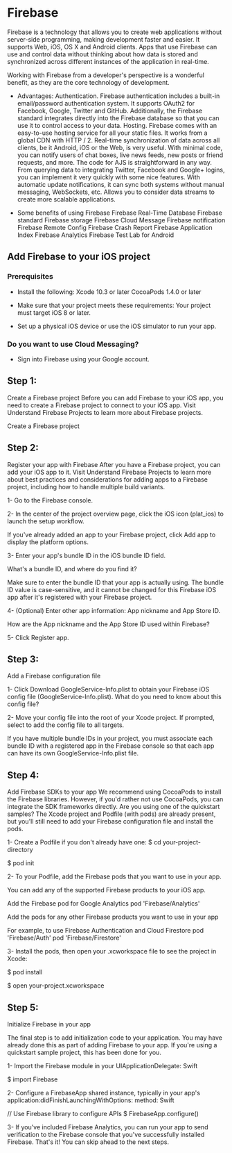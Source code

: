 # Firebase

Firebase is a technology that allows you to create web applications without server-side programming, making development faster and easier. It supports Web, iOS, OS X and Android clients. Apps that use Firebase can use and control data without thinking about how data is stored and synchronized across different instances of the application in real-time.

Working with Firebase from a developer's perspective is a wonderful benefit, as they are the core technology of development.

* Advantages:
Authentication. Firebase authentication includes a built-in email/password authentication system. It supports OAuth2 for Facebook, Google, Twitter and GitHub. Additionally, the Firebase standard integrates directly into the Firebase database so that you can use it to control access to your data. Hosting. Firebase comes with an easy-to-use hosting service for all your static files. It works from a global CDN with HTTP / 2. Real-time synchronization of data across all clients, be it Android, iOS or the Web, is very useful. With minimal code, you can notify users of chat boxes, live news feeds, new posts or friend requests, and more. The code for AJS is straightforward in any way. From querying data to integrating Twitter, Facebook and Google+ logins, you can implement it very quickly with some nice features. With automatic update notifications, it can sync both systems without manual messaging, WebSockets, etc. Allows you to consider data streams to create more scalable applications.

* Some benefits of using Firebase
Firebase Real-Time Database Firebase standard Firebase storage Firebase Cloud Message Firebase notification Firebase Remote Config Firebase Crash Report Firebase Application Index Firebase Analytics Firebase Test Lab for Android

## Add Firebase to your iOS project

### Prerequisites

* Install the following:
Xcode 10.3 or later CocoaPods 1.4.0 or later

* Make sure that your project meets these requirements:
Your project must target iOS 8 or later.

* Set up a physical iOS device or use the iOS simulator to run your app.

### Do you want to use Cloud Messaging?

* Sign into Firebase using your Google account.

## Step 1: 
Create a Firebase project Before you can add Firebase to your iOS app, you need to create a Firebase project to connect to your iOS app. Visit Understand Firebase Projects to learn more about Firebase projects.

Create a Firebase project

## Step 2: 
Register your app with Firebase After you have a Firebase project, you can add your iOS app to it.
Visit Understand Firebase Projects to learn more about best practices and considerations for adding apps to a Firebase project, including how to handle multiple build variants.

1- Go to the Firebase console. 

2- In the center of the project overview page, click the iOS icon (plat_ios) to launch the setup workflow.

If you've already added an app to your Firebase project, click Add app to display the platform options.

3- Enter your app's bundle ID in the iOS bundle ID field.

What's a bundle ID, and where do you find it?

Make sure to enter the bundle ID that your app is actually using. The bundle ID value is case-sensitive, and it cannot be changed for this Firebase iOS app after it's registered with your Firebase project. 

4- (Optional) Enter other app information: App nickname and App Store ID.

How are the App nickname and the App Store ID used within Firebase?

5- Click Register app.

## Step 3: 
Add a Firebase configuration file 

1- Click Download GoogleService-Info.plist to obtain your Firebase iOS config file (GoogleService-Info.plist).
What do you need to know about this config file?

2- Move your config file into the root of your Xcode project. If prompted, select to add the config file to all targets.

If you have multiple bundle IDs in your project, you must associate each bundle ID with a registered app in the Firebase console so that each app can have its own GoogleService-Info.plist file.

## Step 4: 
Add Firebase SDKs to your app We recommend using CocoaPods to install the Firebase libraries. However, if you'd rather not use CocoaPods, you can integrate the SDK frameworks directly.
Are you using one of the quickstart samples? The Xcode project and Podfile (with pods) are already present, but you'll still need to add your Firebase configuration file and install the pods.

1- Create a Podfile if you don't already have one: $ cd your-project-directory

$ pod init

2- To your Podfile, add the Firebase pods that you want to use in your app.

You can add any of the supported Firebase products to your iOS app.

Add the Firebase pod for Google Analytics pod 'Firebase/Analytics'

Add the pods for any other Firebase products you want to use in your app

For example, to use Firebase Authentication and Cloud Firestore pod 'Firebase/Auth' pod 'Firebase/Firestore'

3- Install the pods, then open your .xcworkspace file to see the project in Xcode:

$ pod install

$ open your-project.xcworkspace

## Step 5: 
Initialize Firebase in your app

The final step is to add initialization code to your application. You may have already done this as part of adding Firebase to your app. If you're using a quickstart sample project, this has been done for you.

1- Import the Firebase module in your UIApplicationDelegate: Swift

$ import Firebase

2- Configure a FirebaseApp shared instance, typically in your app's application:didFinishLaunchingWithOptions: method: Swift

// Use Firebase library to configure APIs $ FirebaseApp.configure()

3- If you've included Firebase Analytics, you can run your app to send verification to the Firebase console that you've successfully installed Firebase. That's it! You can skip ahead to the next steps.
